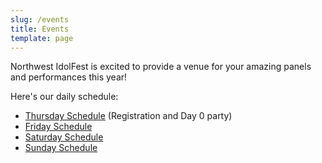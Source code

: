 ```yaml
---
slug: /events
title: Events
template: page
---
```

Northwest IdolFest is excited to provide a venue for your amazing panels and performances this year!

Here's our daily schedule:

* [Thursday Schedule](https://nwidolfest.com/events/thursday) (Registration and Day 0 party)
* [Friday Schedule](https://nwidolfest.com/events/friday)
* [Saturday Schedule](https://nwidolfest.com/events/saturday)
* [Sunday Schedule](https://nwidolfest.com/events/sunday)